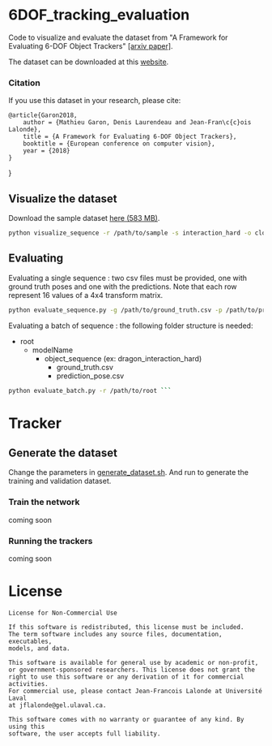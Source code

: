 # 6DOF_tracking_evaluation
Code to visualize and evaluate the dataset from "A Framework for Evaluating 6-DOF Object Trackers" [\[arxiv paper\]](https://arxiv.org/abs/1803.10075).

The dataset can be downloaded at this [website](http://vision.gel.ulaval.ca/~jflalonde/projects/6dofObjectTracking/index.html).

### Citation

If you use this dataset in your research, please cite:

	@article{Garon2018,
		author = {Mathieu Garon, Denis Laurendeau and Jean-Fran\c{c}ois Lalonde},
		title = {A Framework for Evaluating 6-DOF Object Trackers},
		booktitle = {European conference on computer vision},
		year = {2018}
	}

}


## Visualize the dataset

Download the sample dataset [here (583 MB)](http://rachmaninoff.gel.ulaval.ca/static/6dofobjecttracking/sample.tar.gz).
```bash
python visualize_sequence -r /path/to/sample -s interaction_hard -o clock
```

## Evaluating
Evaluating a single sequence : two csv files must be provided, one with ground truth poses and one with the predictions.
Note that each row represent 16 values of a 4x4 transform matrix.
```bash
python evaluate_sequence.py -g /path/to/ground_truth.csv -p /path/to/predictions.csv ```
```

Evaluating a batch of sequence : the following folder structure is needed:
- root
    - modelName
        - object_sequence (ex: dragon_interaction_hard)
            - ground_truth.csv
            - prediction_pose.csv
```bash
python evaluate_batch.py -r /path/to/root ```
```

# Tracker
## Generate the dataset
Change the parameters in [generate_dataset.sh](https://github.com/lvsn/6DOF_tracking_evaluation/blob/master/ulaval_6dof_object_tracking/scripts/generate_dataset.sh).
And run to generate the training and validation dataset.

### Train the network
coming soon

### Running the trackers
coming soon

# License

```
License for Non-Commercial Use

If this software is redistributed, this license must be included.
The term software includes any source files, documentation, executables,
models, and data.

This software is available for general use by academic or non-profit,
or government-sponsored researchers. This license does not grant the
right to use this software or any derivation of it for commercial activities.
For commercial use, please contact Jean-Francois Lalonde at Université Laval
at jflalonde@gel.ulaval.ca.

This software comes with no warranty or guarantee of any kind. By using this
software, the user accepts full liability.
```
